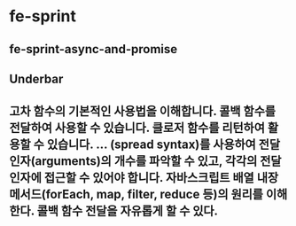 # fe-sprint
 
<h2>fe-sprint-async-and-promise<h2/>

<h2>Underbar<h2/>

고차 함수의 기본적인 사용법을 이해합니다.
콜백 함수를 전달하여 사용할 수 있습니다.
클로저 함수를 리턴하여 활용할 수 있습니다.
... (spread syntax)를 사용하여 전달인자(arguments)의 개수를 파악할 수 있고, 각각의 전달인자에 접근할 수 있어야 합니다.
자바스크립트 배열 내장 메서드(forEach, map, filter, reduce 등)의 원리를 이해한다.
콜백 함수 전달을 자유롭게 할 수 있다.

